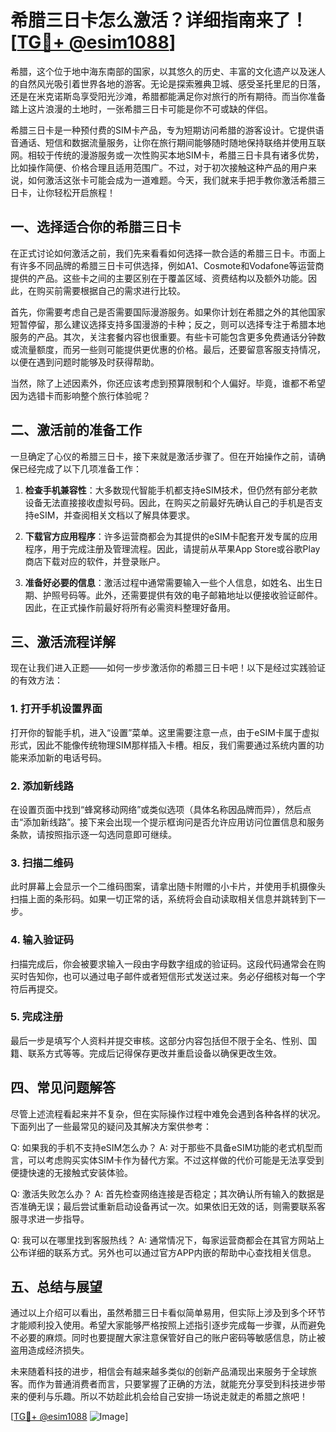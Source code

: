 # 希腊三日卡怎么激活？详细指南来了！[[TG💪+ @esim1088](https://t.me/s/esim1088)]

希腊，这个位于地中海东南部的国家，以其悠久的历史、丰富的文化遗产以及迷人的自然风光吸引着世界各地的游客。无论是探索雅典卫城、感受圣托里尼的日落，还是在米克诺斯岛享受阳光沙滩，希腊都能满足你对旅行的所有期待。而当你准备踏上这片浪漫的土地时，一张希腊三日卡可能是你不可或缺的伴侣。

希腊三日卡是一种预付费的SIM卡产品，专为短期访问希腊的游客设计。它提供语音通话、短信和数据流量服务，让你在旅行期间能够随时随地保持联络并使用互联网。相较于传统的漫游服务或一次性购买本地SIM卡，希腊三日卡具有诸多优势，比如操作简便、价格合理且适用范围广。不过，对于初次接触这种产品的用户来说，如何激活这张卡可能会成为一道难题。今天，我们就来手把手教你激活希腊三日卡，让你轻松开启旅程！

## 一、选择适合你的希腊三日卡

在正式讨论如何激活之前，我们先来看看如何选择一款合适的希腊三日卡。市面上有许多不同品牌的希腊三日卡可供选择，例如A1、Cosmote和Vodafone等运营商提供的产品。这些卡之间的主要区别在于覆盖区域、资费结构以及额外功能。因此，在购买前需要根据自己的需求进行比较。

首先，你需要考虑自己是否需要国际漫游服务。如果你计划在希腊之外的其他国家短暂停留，那么建议选择支持多国漫游的卡种；反之，则可以选择专注于希腊本地服务的产品。其次，关注套餐内容也很重要。有些卡可能包含更多免费通话分钟数或流量额度，而另一些则可能提供更优惠的价格。最后，还要留意客服支持情况，以便在遇到问题时能够及时获得帮助。

当然，除了上述因素外，你还应该考虑到预算限制和个人偏好。毕竟，谁都不希望因为选错卡而影响整个旅行体验呢？

## 二、激活前的准备工作

一旦确定了心仪的希腊三日卡，接下来就是激活步骤了。但在开始操作之前，请确保已经完成了以下几项准备工作：

1. **检查手机兼容性**：大多数现代智能手机都支持eSIM技术，但仍然有部分老款设备无法直接接收虚拟号码。因此，在购买之前最好先确认自己的手机是否支持eSIM，并查阅相关文档以了解具体要求。
   
2. **下载官方应用程序**：许多运营商都会为其提供的eSIM卡配套开发专属的应用程序，用于完成注册及管理流程。因此，请提前从苹果App Store或谷歌Play商店下载对应的软件，并登录账户。
   
3. **准备好必要的信息**：激活过程中通常需要输入一些个人信息，如姓名、出生日期、护照号码等。此外，还需要提供有效的电子邮箱地址以便接收验证邮件。因此，在正式操作前最好将所有必需资料整理好备用。

## 三、激活流程详解

现在让我们进入正题——如何一步步激活你的希腊三日卡吧！以下是经过实践验证的有效方法：

### 1. 打开手机设置界面
打开你的智能手机，进入“设置”菜单。这里需要注意一点，由于eSIM卡属于虚拟形式，因此不能像传统物理SIM那样插入卡槽。相反，我们需要通过系统内置的功能来添加新的电话号码。

### 2. 添加新线路
在设置页面中找到“蜂窝移动网络”或类似选项（具体名称因品牌而异），然后点击“添加新线路”。接下来会出现一个提示框询问是否允许应用访问位置信息和服务条款，请按照指示逐一勾选同意即可继续。

### 3. 扫描二维码
此时屏幕上会显示一个二维码图案，请拿出随卡附赠的小卡片，并使用手机摄像头扫描上面的条形码。如果一切正常的话，系统将会自动读取相关信息并跳转到下一步。

### 4. 输入验证码
扫描完成后，你会被要求输入一段由字母数字组成的验证码。这段代码通常会在购买时告知你，也可以通过电子邮件或者短信形式发送过来。务必仔细核对每一个字符后再提交。

### 5. 完成注册
最后一步是填写个人资料并提交审核。这部分内容包括但不限于全名、性别、国籍、联系方式等等。完成后记得保存更改并重启设备以确保更改生效。

## 四、常见问题解答

尽管上述流程看起来并不复杂，但在实际操作过程中难免会遇到各种各样的状况。下面列出了一些最常见的疑问及其解决方案供参考：

Q: 如果我的手机不支持eSIM怎么办？
A: 对于那些不具备eSIM功能的老式机型而言，可以考虑购买实体SIM卡作为替代方案。不过这样做的代价可能是无法享受到便捷快速的无接触式安装体验。

Q: 激活失败怎么办？
A: 首先检查网络连接是否稳定；其次确认所有输入的数据是否准确无误；最后尝试重新启动设备再试一次。如果依旧无效的话，则需要联系客服寻求进一步指导。

Q: 我可以在哪里找到客服热线？
A: 通常情况下，每家运营商都会在其官方网站上公布详细的联系方式。另外也可以通过官方APP内嵌的帮助中心查找相关信息。

## 五、总结与展望

通过以上介绍可以看出，虽然希腊三日卡看似简单易用，但实际上涉及到多个环节才能顺利投入使用。希望大家能够严格按照上述指引逐步完成每一步骤，从而避免不必要的麻烦。同时也要提醒大家注意保管好自己的账户密码等敏感信息，防止被盗用造成经济损失。

未来随着科技的进步，相信会有越来越多类似的创新产品涌现出来服务于全球旅客。而作为普通消费者而言，只要掌握了正确的方法，就能充分享受到科技进步带来的便利与乐趣。所以不妨趁此机会给自己安排一场说走就走的希腊之旅吧！

[[TG💪+ @esim1088](https://t.me/s/esim1088) ![Image](https://i.postimg.cc/4NQfJmqS/Snipaste-2025-05-13-00-14-12.png)]